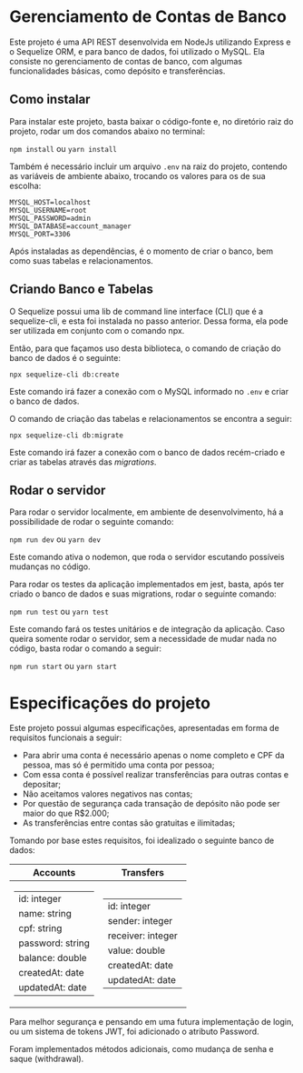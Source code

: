 # Gerenciamento de Contas de Banco

Este projeto é uma API REST desenvolvida em NodeJs utilizando Express e o Sequelize ORM, e para banco de dados, foi utilizado o MySQL.
Ela consiste no gerenciamento de contas de banco, com algumas funcionalidades básicas, como depósito e transferências.

## Como instalar

Para instalar este projeto, basta baixar o código-fonte e, no diretório raiz do projeto, rodar um dos comandos abaixo no terminal:

   `npm install` 		ou 		`yarn install`

Também é necessário incluir um arquivo `.env` na raiz do projeto, contendo as variáveis de ambiente abaixo, trocando os valores para os de sua escolha:
```
MYSQL_HOST=localhost
MYSQL_USERNAME=root
MYSQL_PASSWORD=admin
MYSQL_DATABASE=account_manager
MYSQL_PORT=3306
```
Após instaladas as dependências, é o momento de criar o banco, bem como suas tabelas e relacionamentos. 
## Criando Banco e Tabelas

O Sequelize possui uma lib de command line interface (CLI) que é a sequelize-cli, e esta foi instalada no passo anterior. Dessa forma, ela pode ser utilizada em conjunto com o comando npx. 

Então, para que façamos uso desta biblioteca, o comando de criação do banco de dados é o seguinte: 
```
npx sequelize-cli db:create
```
Este comando irá fazer a conexão com o MySQL informado no `.env` e criar o banco de dados.

O comando de criação das tabelas e relacionamentos se encontra a seguir: 
```
npx sequelize-cli db:migrate
```
Este comando irá fazer a conexão com o banco de dados recém-criado e criar as tabelas através das *migrations*.

## Rodar o servidor

Para rodar o servidor localmente, em ambiente de desenvolvimento, há a possibilidade de rodar o seguinte comando:

`npm run dev` ou `yarn dev`

Este comando ativa o nodemon, que roda o servidor escutando possíveis mudanças no código.

Para rodar os testes da aplicação implementados em jest, basta, após ter criado o banco de dados e suas migrations, rodar o seguinte comando:

`npm run test` ou `yarn test`

Este comando fará os testes unitários e de integração da aplicação.
Caso queira somente rodar o servidor, sem a necessidade de mudar nada no código, basta rodar o comando a seguir:

`npm run start` ou `yarn start`

# Especificações do projeto
Este projeto possui algumas especificações, apresentadas em forma de requisitos funcionais a seguir:

-   Para abrir uma conta é necessário apenas o nome completo e CPF da pessoa, mas só é permitido uma conta por pessoa;
-   Com essa conta é possível realizar transferências para outras contas e depositar;
-   Não aceitamos valores negativos nas contas;
-   Por questão de segurança cada transação de depósito não pode ser maior do que R$2.000;
-   As transferências entre contas são gratuitas e ilimitadas;

Tomando por base estes requisitos, foi idealizado o seguinte banco de dados:

|Accounts|Transfers|
|--|--|
|<table> <tr></tr><tr><td>id: integer</td></tr> <tr><td>name: string</td></tr><tr><td>cpf: string</td></tr><tr><td>password: string</td></tr><tr><td>balance: double</td></tr><tr><td>createdAt: date</td></tr><tr><td>updatedAt: date</td></tr></table>| <table> <tr></tr><tr><td>id: integer</td></tr><tr><td>sender: integer</td></tr><tr><td>receiver: integer</td></tr><tr><td>value: double </td></tr><tr><td>createdAt: date</td></tr><tr><td>updatedAt: date</td></tr> </table>|

Para melhor segurança e pensando em uma futura implementação de login, ou um sistema de tokens JWT, foi adicionado o atributo Password.

Foram implementados métodos adicionais, como mudança de senha e saque (withdrawal).